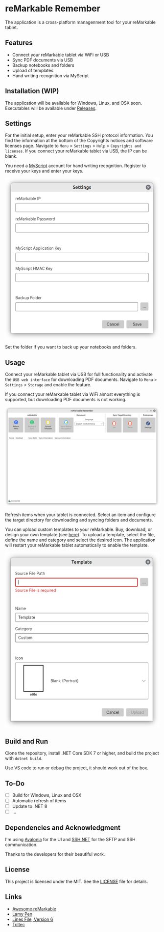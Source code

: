 # reMarkable Remember
The application is a cross-platform managenment tool for your reMarkable tablet.

## Features
- Connect your reMarkable tablet via WiFi or USB
- Sync PDF documents via USB
- Backup notebooks and folders
- Upload of templates
- Hand writing recognition via MyScript

## Installation (WIP)
The application will be available for Windows, Linux, and OSX soon. Executables will be available under [Releases](https://github.com/ds160/remarkable-remember/releases).

## Settings
For the initial setup, enter your reMarkable SSH protocol information. You find the information at the bottom of the Copyrights notices and software licenses page. Navigate to `Menu` > `Settings` > `Help` > `Copyrights and licenses`. If you connect your reMarkable tablet via USB, the IP can be blank.

You need a [MyScript](https://developer.myscript.com/getting-started/web) account for hand writing recognition. Register to receive your keys and enter your keys.

![Settings](/assets/settings.png)

Set the folder if you want to back up your notebooks and folders.

## Usage
Connect your reMarkable tablet via USB for full functionality and activate the `USB web interface` for downloading PDF documents. Navigate to `Menu` > `Settings` > `Storage` and enable the feature.

If you connect your reMarkable tablet via WiFi almost everything is supported, but downloading PDF documents is not working.

![Application](/assets/application.png)

Refresh items when your tablet is connected. Select an item and configure the target directory for downloading and syncing folders and documents.

You can upload custom templates to your reMarkable. Buy, download, or design your own template (see [here](https://github.com/reHackable/awesome-reMarkable/blob/master/README.md#custom-templates)). To upload a template, select the file, define the name and category and select the desired icon. The application will restart your reMarkable tablet automatically to enable the template.

![Upload Template](/assets/template.png)

## Build and Run
Clone the repository, install .NET Core SDK 7 or higher, and build the project with `dotnet build`.

Use VS code to run or debug the project, it should work out of the box.

## To-Do
- [ ] Build for Windows, Linux and OSX
- [ ] Automatic refresh of items
- [ ] Update to .NET 8
- [ ] ...

## Dependencies and Acknowledgment
I'm using [Avalonia](https://github.com/AvaloniaUI/Avalonia) for the UI and [SSH.NET](https://github.com/sshnet/SSH.NET) for the SFTP and SSH communication.

Thanks to the developers for their beautiful work.

## License
This project is licensed under the MIT. See the [LICENSE](https://github.com/ds160/remarkable-remember/blob/main/LICENSE.txt) file for details.

## Links
- [Awesome reMarkable](https://github.com/reHackable/awesome-reMarkable/blob/master/README.md)
- [Lamy Pen](https://github.com/isaacwisdom/RemarkableLamyEraser)
- [Lines File, Version 6](https://github.com/ricklupton/rmscene)
- [Toltec](https://toltec-dev.org/)
